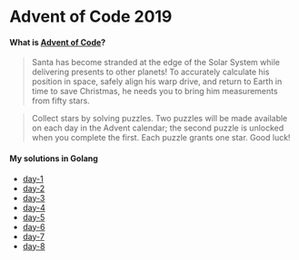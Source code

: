 # Advent of Code 2019

#### What is [Advent of Code](https://adventofcode.com/)?

>Santa has become stranded at the edge of the Solar System while delivering presents to other planets! To accurately calculate his position in space, safely align his warp drive, and return to Earth in time to save Christmas, he needs you to bring him measurements from fifty stars.

>Collect stars by solving puzzles. Two puzzles will be made available on each day in the Advent calendar; the second puzzle is unlocked when you complete the first. Each puzzle grants one star. Good luck!

#### My solutions in Golang

- [day-1](day-1)
- [day-2](day-2)
- [day-3](day-3)
- [day-4](day-4)
- [day-5](day-5)
- [day-6](day-6)
- [day-7](day-7)
- [day-8](day-8)
